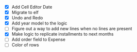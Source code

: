 - [x] Add Cell Editor Date
- [x] Migrate to elf
- [x] Undo and Redo
- [x] Add year model to the logic
- [ ] Figure out a way to add new lines when no lines are present
- [x] Make logic to replicate installments to next months
- [ ] Add order field to Expense
- [ ] Color of rows
